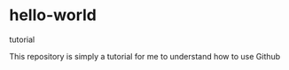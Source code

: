 # hello-world
tutorial

This repository is simply a tutorial for me to understand how to use Github
